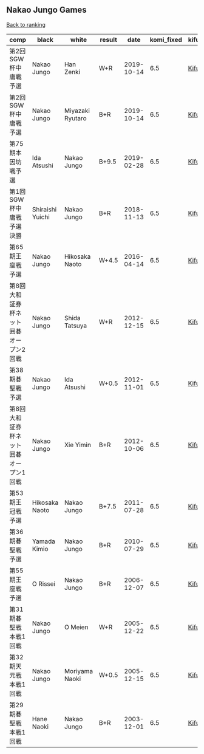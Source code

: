 ## Nakao Jungo Games

[Back to ranking](../../index.md)




| **comp** | **black** | **white** | **result** | **date** | **komi_fixed** | **kifu** | 
| --- | --- | --- | --- | --- | --- | --- |
| 第2回SGW杯中庸戦予選 | Nakao Jungo | Han Zenki | W+R | 2019-10-14 | 6.5 | [Kifu](https://kifudepot.net/kifucontents.php?id=AJxUZqvB40CxdXfUyOVGFA%3D%3D) | 
| 第2回SGW杯中庸戦予選 | Nakao Jungo | Miyazaki Ryutaro | B+R | 2019-10-14 | 6.5 | [Kifu](https://kifudepot.net/kifucontents.php?id=sf0CShU%2Fp%2BttlMD2J%2Ffk3A%3D%3D) | 
| 第75期本因坊戦予選 | Ida Atsushi | Nakao Jungo | B+9.5 | 2019-02-28 | 6.5 | [Kifu](https://kifudepot.net/kifucontents.php?id=npLHpu3hSf03kfbadtBaag%3D%3D) | 
| 第1回SGW杯中庸戦予選決勝 | Shiraishi Yuichi | Nakao Jungo | B+R | 2018-11-13 | 6.5 | [Kifu](https://kifudepot.net/kifucontents.php?id=XIG6vkg9nItsAHPHFx5BdA%3D%3D) | 
| 第65期王座戦予選 | Nakao Jungo | Hikosaka Naoto | W+4.5 | 2016-04-14 | 6.5 | [Kifu](https://kifudepot.net/kifucontents.php?id=9cynac%2BJDfQsCE84kGIgFA%3D%3D) | 
| 第8回大和証券杯ネット囲碁オープン2回戦 | Nakao Jungo | Shida Tatsuya | W+R | 2012-12-15 | 6.5 | [Kifu](https://kifudepot.net/kifucontents.php?id=spTlG295rL2M5FA1AW%2Fwgg%3D%3D) | 
| 第38期碁聖戦予選 | Nakao Jungo | Ida Atsushi | W+0.5 | 2012-11-01 | 6.5 | [Kifu](https://kifudepot.net/kifucontents.php?id=KOQsq1YyJOqFNe22r8UHcA%3D%3D) | 
| 第8回大和証券杯ネット囲碁オープン1回戦 | Nakao Jungo | Xie Yimin | B+R | 2012-10-06 | 6.5 | [Kifu](https://kifudepot.net/kifucontents.php?id=0hirnO5zhf0QFNZdO3VTlw%3D%3D) | 
| 第53期王冠戦予選 | Hikosaka Naoto | Nakao Jungo | B+7.5 | 2011-07-28 | 6.5 | [Kifu](https://kifudepot.net/kifucontents.php?id=Zac%2BzscDN%2BHavIdSDKoW2g%3D%3D) | 
| 第36期碁聖戦予選 | Yamada Kimio | Nakao Jungo | B+R | 2010-07-29 | 6.5 | [Kifu](https://kifudepot.net/kifucontents.php?id=B57jkzjvwfVWPMQsplZtLw%3D%3D) | 
| 第55期王座戦予選 | O Rissei | Nakao Jungo | B+R | 2006-12-07 | 6.5 | [Kifu](https://kifudepot.net/kifucontents.php?id=SMbihrewCdQYkXUy1T%2B9zw%3D%3D) | 
| 第31期碁聖戦本戦1回戦 | Nakao Jungo | O Meien | W+R | 2005-12-22 | 6.5 | [Kifu](https://kifudepot.net/kifucontents.php?id=0LX73Xc99Qm2a14Ty4GBVg%3D%3D) | 
| 第32期天元戦本戦1回戦 | Nakao Jungo | Moriyama Naoki | W+0.5 | 2005-12-15 | 6.5 | [Kifu](https://kifudepot.net/kifucontents.php?id=qxBx73vBumkPRwAv5umIBQ%3D%3D) | 
| 第29期碁聖戦本戦1回戦 | Hane Naoki | Nakao Jungo | B+R | 2003-12-01 | 6.5 | [Kifu](https://kifudepot.net/kifucontents.php?id=oOwYqIvp%2BT4OpvSKRPCqUg%3D%3D) |




